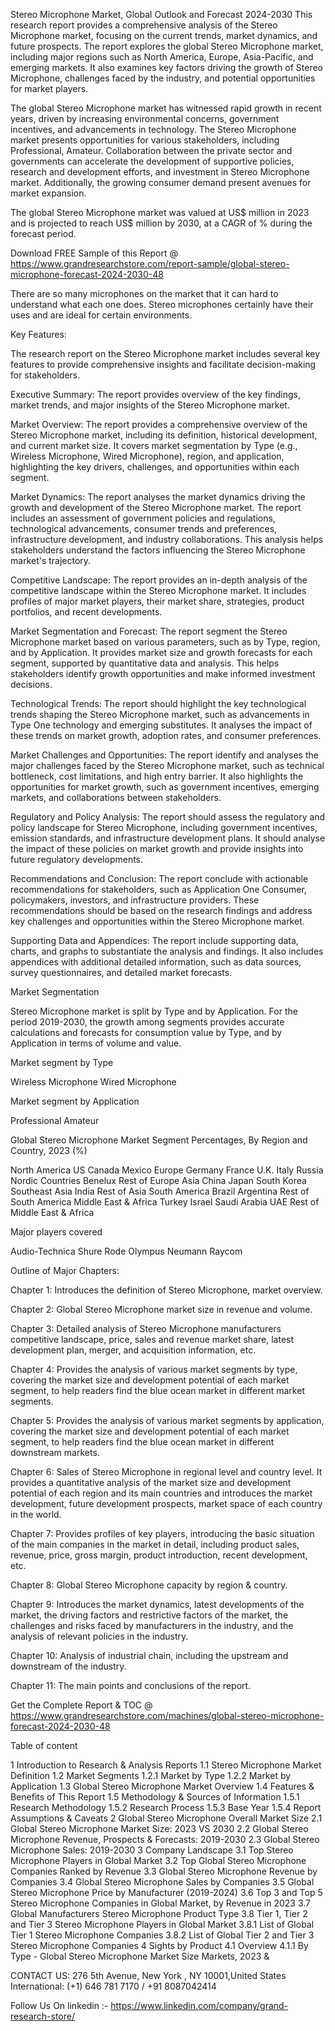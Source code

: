 Stereo Microphone Market, Global Outlook and Forecast 2024-2030
This research report provides a comprehensive analysis of the Stereo Microphone market, focusing on the current trends, market dynamics, and future prospects. The report explores the global Stereo Microphone market, including major regions such as North America, Europe, Asia-Pacific, and emerging markets. It also examines key factors driving the growth of Stereo Microphone, challenges faced by the industry, and potential opportunities for market players.

The global Stereo Microphone market has witnessed rapid growth in recent years, driven by increasing environmental concerns, government incentives, and advancements in technology. The Stereo Microphone market presents opportunities for various stakeholders, including Professional, Amateur. Collaboration between the private sector and governments can accelerate the development of supportive policies, research and development efforts, and investment in Stereo Microphone market. Additionally, the growing consumer demand present avenues for market expansion.

The global Stereo Microphone market was valued at US$ million in 2023 and is projected to reach US$ million by 2030, at a CAGR of % during the forecast period.

Download FREE Sample of this Report @ https://www.grandresearchstore.com/report-sample/global-stereo-microphone-forecast-2024-2030-48


There are so many microphones on the market that it can hard to understand what each one does. Stereo microphones certainly have their uses and are ideal for certain environments.

Key Features:

The research report on the Stereo Microphone market includes several key features to provide comprehensive insights and facilitate decision-making for stakeholders.

Executive Summary: The report provides overview of the key findings, market trends, and major insights of the Stereo Microphone market.

Market Overview: The report provides a comprehensive overview of the Stereo Microphone market, including its definition, historical development, and current market size. It covers market segmentation by Type (e.g., Wireless Microphone, Wired Microphone), region, and application, highlighting the key drivers, challenges, and opportunities within each segment.

Market Dynamics: The report analyses the market dynamics driving the growth and development of the Stereo Microphone market. The report includes an assessment of government policies and regulations, technological advancements, consumer trends and preferences, infrastructure development, and industry collaborations. This analysis helps stakeholders understand the factors influencing the Stereo Microphone market's trajectory.

Competitive Landscape: The report provides an in-depth analysis of the competitive landscape within the Stereo Microphone market. It includes profiles of major market players, their market share, strategies, product portfolios, and recent developments.

Market Segmentation and Forecast: The report segment the Stereo Microphone market based on various parameters, such as by Type, region, and by Application. It provides market size and growth forecasts for each segment, supported by quantitative data and analysis. This helps stakeholders identify growth opportunities and make informed investment decisions.

Technological Trends: The report should highlight the key technological trends shaping the Stereo Microphone market, such as advancements in Type One technology and emerging substitutes. It analyses the impact of these trends on market growth, adoption rates, and consumer preferences.

Market Challenges and Opportunities: The report identify and analyses the major challenges faced by the Stereo Microphone market, such as technical bottleneck, cost limitations, and high entry barrier. It also highlights the opportunities for market growth, such as government incentives, emerging markets, and collaborations between stakeholders.

Regulatory and Policy Analysis: The report should assess the regulatory and policy landscape for Stereo Microphone, including government incentives, emission standards, and infrastructure development plans. It should analyse the impact of these policies on market growth and provide insights into future regulatory developments.

Recommendations and Conclusion: The report conclude with actionable recommendations for stakeholders, such as Application One Consumer, policymakers, investors, and infrastructure providers. These recommendations should be based on the research findings and address key challenges and opportunities within the Stereo Microphone market.

Supporting Data and Appendices: The report include supporting data, charts, and graphs to substantiate the analysis and findings. It also includes appendices with additional detailed information, such as data sources, survey questionnaires, and detailed market forecasts.

Market Segmentation

Stereo Microphone market is split by Type and by Application. For the period 2019-2030, the growth among segments provides accurate calculations and forecasts for consumption value by Type, and by Application in terms of volume and value.

Market segment by Type



Wireless Microphone
Wired Microphone


Market segment by Application



Professional
Amateur


Global Stereo Microphone Market Segment Percentages, By Region and Country, 2023 (%)



North America
US
Canada
Mexico
Europe
Germany
France
U.K.
Italy
Russia
Nordic Countries
Benelux
Rest of Europe
Asia
China
Japan
South Korea
Southeast Asia
India
Rest of Asia
South America
Brazil
Argentina
Rest of South America
Middle East & Africa
Turkey
Israel
Saudi Arabia
UAE
Rest of Middle East & Africa


Major players covered



Audio-Technica
Shure
Rode
Olympus
Neumann
Raycom


Outline of Major Chapters:

Chapter 1: Introduces the definition of Stereo Microphone, market overview.

Chapter 2: Global Stereo Microphone market size in revenue and volume.

Chapter 3: Detailed analysis of Stereo Microphone manufacturers competitive landscape, price, sales and revenue market share, latest development plan, merger, and acquisition information, etc.

Chapter 4: Provides the analysis of various market segments by type, covering the market size and development potential of each market segment, to help readers find the blue ocean market in different market segments.

Chapter 5: Provides the analysis of various market segments by application, covering the market size and development potential of each market segment, to help readers find the blue ocean market in different downstream markets.

Chapter 6: Sales of Stereo Microphone in regional level and country level. It provides a quantitative analysis of the market size and development potential of each region and its main countries and introduces the market development, future development prospects, market space of each country in the world.

Chapter 7: Provides profiles of key players, introducing the basic situation of the main companies in the market in detail, including product sales, revenue, price, gross margin, product introduction, recent development, etc.

Chapter 8: Global Stereo Microphone capacity by region & country.

Chapter 9: Introduces the market dynamics, latest developments of the market, the driving factors and restrictive factors of the market, the challenges and risks faced by manufacturers in the industry, and the analysis of relevant policies in the industry.

Chapter 10: Analysis of industrial chain, including the upstream and downstream of the industry.

Chapter 11: The main points and conclusions of the report.

Get the Complete Report & TOC @ https://www.grandresearchstore.com/machines/global-stereo-microphone-forecast-2024-2030-48

Table of content

1 Introduction to Research & Analysis Reports
1.1 Stereo Microphone Market Definition
1.2 Market Segments
1.2.1 Market by Type
1.2.2 Market by Application
1.3 Global Stereo Microphone Market Overview
1.4 Features & Benefits of This Report
1.5 Methodology & Sources of Information
1.5.1 Research Methodology
1.5.2 Research Process
1.5.3 Base Year
1.5.4 Report Assumptions & Caveats
2 Global Stereo Microphone Overall Market Size
2.1 Global Stereo Microphone Market Size: 2023 VS 2030
2.2 Global Stereo Microphone Revenue, Prospects & Forecasts: 2019-2030
2.3 Global Stereo Microphone Sales: 2019-2030
3 Company Landscape
3.1 Top Stereo Microphone Players in Global Market
3.2 Top Global Stereo Microphone Companies Ranked by Revenue
3.3 Global Stereo Microphone Revenue by Companies
3.4 Global Stereo Microphone Sales by Companies
3.5 Global Stereo Microphone Price by Manufacturer (2019-2024)
3.6 Top 3 and Top 5 Stereo Microphone Companies in Global Market, by Revenue in 2023
3.7 Global Manufacturers Stereo Microphone Product Type
3.8 Tier 1, Tier 2 and Tier 3 Stereo Microphone Players in Global Market
3.8.1 List of Global Tier 1 Stereo Microphone Companies
3.8.2 List of Global Tier 2 and Tier 3 Stereo Microphone Companies
4 Sights by Product
4.1 Overview
4.1.1 By Type - Global Stereo Microphone Market Size Markets, 2023 &

CONTACT US:
276 5th Avenue, New York , NY 10001,United States
International: (+1) 646 781 7170 / +91 8087042414

Follow Us On linkedin :- https://www.linkedin.com/company/grand-research-store/


 
